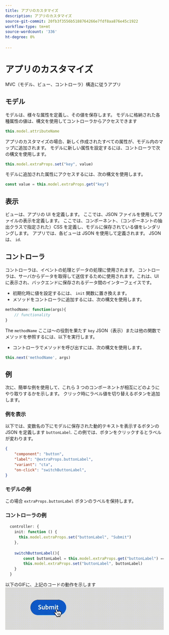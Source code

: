 ```yaml
---
title: アプリのカスタマイズ
description: アプリのカスタマイズ
source-git-commit: 20fb3f3556b5188764266e7fdf8aa876e45c1922
workflow-type: tm+mt
source-wordcount: '336'
ht-degree: 0%

---
```


# アプリのカスタマイズ

MVC（モデル、ビュー、コントローラ）構造に従うアプリ

## モデル

モデルは、様々な属性を定義し、その値を保存します。 モデルに格納された各種属性の値は、構文を使用してコントローラからアクセスできます

```typescript
this.model.attributeName
```

アプリのカスタマイズの場合、新しく作成されたすべての属性が、モデル内のマップに追加されます。
モデルに新しい属性を設定するには、コントローラで次の構文を使用します。

```typescript
this.model.extraProps.set("key", value)
```

モデルに追加された属性にアクセスするには、次の構文を使用します。

```typescript
const value = this.model.extraProps.get("key")
```

## 表示

ビューは、アプリの UI を定義します。 ここでは、JSON ファイルを使用してファイルの表示を定義します。 ここでは、コンポーネント、（コンポーネントの抽出クラスで指定された）CSS を定義し、モデルに保存されている値をレンダリングします。
アプリでは、各ビューは JSON を使用して定義されます。 JSON は、 `id`.

## コントローラ

コントローラは、イベントの処理とデータの処理に使用されます。 コントローラは、サーバからデータを取得して送信するために使用されます。これは、UI に表示され、バックエンドに保存されるデータ間のインターフェイスです。

- 初期化時に値を設定するには、 `init` 関数に置き換えます。
- メソッドをコントローラに追加するには、次の構文を使用します。

```typescript
methodName: function(args){
    // functionality
}
```

The `methodName` ここは～の役割を果たす `key` JSON（表示）または他の関数でメソッドを参照するには、以下を実行します。

- コントローラでメソッドを呼び出すには、次の構文を使用します。

```typescript
this.next('methodName', args)
```

## 例

次に、簡単な例を使用して、これら 3 つのコンポーネントが相互にどのようにやり取りするかを示します。
クリック時にラベル値を切り替えるボタンを追加します。

### 例を表示

以下では、変数名の下にモデルに保存された動的テキストを表示するボタンの JSON を定義します `buttonLabel`.
この例では、ボタンをクリックするとラベルが変わります。

```JSON
{
    "component": "button",
    "label": "@extraProps.buttonLabel",
    "variant": "cta",
    "on-click": "switchButtonLabel",
}
```

### モデルの例

この場合 `extraProps.buttonLabel` ボタンのラベルを保持します。

### コントローラの例

```typescript
  controller: {
    init: function () {
      this.model.extraProps.set("buttonLabel", "Submit")
    },

    switchButtonLabel(){
        const buttonLabel = this.model.extraProps.get("buttonLabel") === "Submit"? "Cancel" : "Submit"
        this.model.extraProps.set("buttonLabel", buttonLabel)
    }
  }
```

以下のGIFに、上記のコードの動作を示します
![basic_customization](imgs/basic_customisation.gif "基本カスタマイズボタン")
